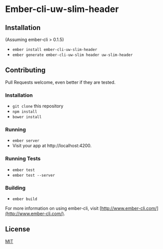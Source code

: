 # Ember-cli-uw-slim-header

## Installation

(Assuming ember-cli > 0.1.5)

* `ember install ember-cli-uw-slim-header`
* `ember generate ember-cli-uw-slim header uw-slim-header`

## Contributing

Pull Requests welcome, even better if they are tested.

### Installation

* `git clone` this repository
* `npm install`
* `bower install`

### Running

* `ember server`
* Visit your app at http://localhost:4200.

### Running Tests

* `ember test`
* `ember test --server`

### Building

* `ember build`

For more information on using ember-cli, visit [http://www.ember-cli.com/](http://www.ember-cli.com/).

## License

[MIT](http://opensource.org/licenses/MIT)
